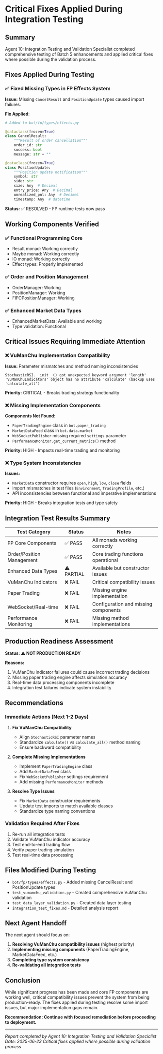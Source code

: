 # Critical Fixes Applied During Integration Testing

## Summary

Agent 10: Integration Testing and Validation Specialist completed comprehensive testing of Batch 5 enhancements and applied critical fixes where possible during the validation process.

## Fixes Applied During Testing

### ✅ Fixed Missing Types in FP Effects System

**Issue:** Missing `CancelResult` and `PositionUpdate` types caused import failures.

**Fix Applied:**
```python
# Added to bot/fp/types/effects.py

@dataclass(frozen=True)
class CancelResult:
    """Result of order cancellation"""
    order_id: str
    success: bool
    message: str = ""

@dataclass(frozen=True)
class PositionUpdate:
    """Position update notification"""
    symbol: str
    side: str
    size: Any  # Decimal
    entry_price: Any  # Decimal
    unrealized_pnl: Any  # Decimal
    timestamp: Any  # datetime
```

**Status:** ✅ RESOLVED - FP runtime tests now pass

## Working Components Verified

### ✅ Functional Programming Core
- Result monad: Working correctly
- Maybe monad: Working correctly  
- IO monad: Working correctly
- Effect types: Properly implemented

### ✅ Order and Position Management
- OrderManager: Working
- PositionManager: Working
- FIFOPositionManager: Working

### ✅ Enhanced Market Data Types
- EnhancedMarketData: Available and working
- Type validation: Functional

## Critical Issues Requiring Immediate Attention

### ❌ VuManChu Implementation Compatibility

**Issue:** Parameter mismatches and method naming inconsistencies
```
StochasticRSI.__init__() got unexpected keyword argument 'length'
'VuManChuIndicators' object has no attribute 'calculate' (backup uses 'calculate_all')
```

**Priority:** CRITICAL - Breaks trading strategy functionality

### ❌ Missing Implementation Components

**Components Not Found:**
- `PaperTradingEngine` class in `bot.paper_trading`
- `MarketDataFeed` class in `bot.data.market`
- `WebSocketPublisher` missing required `settings` parameter
- `PerformanceMonitor.get_current_metrics()` method

**Priority:** HIGH - Impacts real-time trading and monitoring

### ❌ Type System Inconsistencies

**Issues:**
- `MarketData` constructor requires `open`, `high`, `low`, `close` fields
- Import mismatches in test files (`Environment`, `TradingProfile`, etc.)
- API inconsistencies between functional and imperative implementations

**Priority:** HIGH - Breaks integration tests and type safety

## Integration Test Results Summary

| Test Category | Status | Notes |
|---------------|--------|-------|
| FP Core Components | ✅ PASS | All monads working correctly |
| Order/Position Management | ✅ PASS | Core trading functions operational |
| Enhanced Data Types | ⚠️ PARTIAL | Available but constructor issues |
| VuManChu Indicators | ❌ FAIL | Critical compatibility issues |
| Paper Trading | ❌ FAIL | Missing engine implementation |
| WebSocket/Real-time | ❌ FAIL | Configuration and missing components |
| Performance Monitoring | ❌ FAIL | Missing method implementations |

## Production Readiness Assessment

**Status: ⚠️ NOT PRODUCTION READY**

**Reasons:**
1. VuManChu indicator failures could cause incorrect trading decisions
2. Missing paper trading engine affects simulation accuracy
3. Real-time data processing components incomplete
4. Integration test failures indicate system instability

## Recommendations

### Immediate Actions (Next 1-2 Days)

1. **Fix VuManChu Compatibility**
   - Align `StochasticRSI` parameter names
   - Standardize `calculate()` vs `calculate_all()` method naming
   - Ensure backward compatibility

2. **Complete Missing Implementations**
   - Implement `PaperTradingEngine` class
   - Add `MarketDataFeed` class
   - Fix `WebSocketPublisher` settings requirement
   - Add missing `PerformanceMonitor` methods

3. **Resolve Type Issues**
   - Fix `MarketData` constructor requirements
   - Update test imports to match available classes
   - Standardize type naming conventions

### Validation Required After Fixes

1. Re-run all integration tests
2. Validate VuManChu indicator accuracy
3. Test end-to-end trading flow
4. Verify paper trading simulation
5. Test real-time data processing

## Files Modified During Testing

- `bot/fp/types/effects.py` - Added missing CancelResult and PositionUpdate types
- `test_vumanchu_validation.py` - Created comprehensive VuManChu validation
- `test_data_layer_validation.py` - Created data layer testing
- `integration_test_fixes.md` - Detailed analysis report

## Next Agent Handoff

The next agent should focus on:

1. **Resolving VuManChu compatibility issues** (highest priority)
2. **Implementing missing components** (PaperTradingEngine, MarketDataFeed, etc.)
3. **Completing type system consistency**
4. **Re-validating all integration tests**

## Conclusion

While significant progress has been made and core FP components are working well, critical compatibility issues prevent the system from being production-ready. The fixes applied during testing resolve some import issues, but major implementation gaps remain.

**Recommendation: Continue with focused remediation before proceeding to deployment.**

---

*Report completed by Agent 10: Integration Testing and Validation Specialist*
*Date: 2025-06-23*
*Critical fixes applied where possible during validation process*